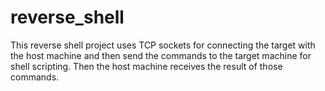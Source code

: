 # reverse_shell
This reverse shell project uses TCP sockets for connecting the target with the host machine and then send the commands to the target machine for shell scripting.
Then the host machine receives the result of those commands.
